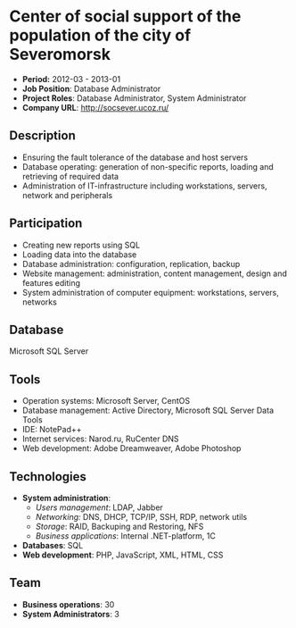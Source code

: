 # Center of social support of the population of the city of Severomorsk

- **Period:** 2012-03 - 2013-01
- **Job Position**: Database Administrator
- **Project Roles**: Database Administrator, System Administrator
- **Company URL**: <http://socsever.ucoz.ru/>

## Description

- Ensuring the fault tolerance of the database and host servers
- Database operating: generation of non-specific reports, loading and retrieving of required data
- Administration of IT-infrastructure including workstations, servers, network and peripherals

## Participation

- Creating new reports using SQL
- Loading data into the database
- Database administration: configuration, replication, backup
- Website management: administration, content management, design and features editing
- System administration of computer equipment: workstations, servers, networks

## Database

Microsoft SQL Server

## Tools

- Operation systems: Microsoft Server, CentOS
- Database management: Active Directory, Microsoft SQL Server Data Tools
- IDE: NotePad++
- Internet services: Narod.ru, RuCenter DNS
- Web development: Adobe Dreamweaver, Adobe Photoshop

## Technologies

- **System administration**:
  - *Users management*: LDAP, Jabber
  - *Networking:* DNS, DHCP, TCP/IP, SSH, RDP, network utils
  - *Storage*: RAID, Backuping and Restoring, NFS
  - *Business applications*: Internal .NET-platform, 1C
- **Databases**: SQL
- **Web development**: PHP, JavaScript, XML, HTML, CSS

## Team

- **Business operations**: 30
- **System Administrators**: 3
